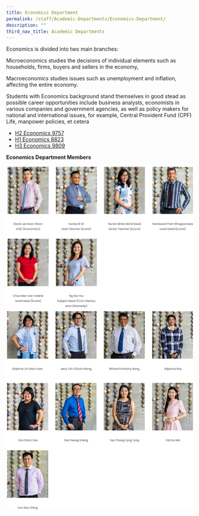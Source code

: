 ```yaml
---
title: Economics Department
permalink: /staff/Academic-Departments/Economics-Department/
description: ""
third_nav_title: Academic Departments
---
```

Economics is divided into two main branches:

Microeconomics studies the decisions of individual elements such as households, firms, buyers and sellers in the economy, 

Macroeconomics studies issues such as unemployment and inflation, affecting the entire economy.

Students with Economics background stand themselves in good stead as possible career opportunities include business analysts, economists in various companies and government agencies, as well as policy makers for national and international issues, for example, Central Provident Fund (CPF) Life, manpower policies, et cetera

* [H2 Economics 9757](https://www.seab.gov.sg/docs/default-source/national-examinations/syllabus/alevel/2021syllabus/9757_y21_sy.pdf)
* [H1 Economics 8823](https://www.seab.gov.sg/docs/default-source/national-examinations/syllabus/alevel/2021syllabus/8823_y21_sy.pdf)
* [H3 Economics 9809](https://www.seab.gov.sg/docs/default-source/national-examinations/syllabus/alevel/2021syllabus/9809_y21_sy.pdf)

**Economics Department Members**

![Econs Department Staff](/images/Econs%20Department%201.jpg)
![Econs Department Staff](/images/Econs%20Department%202.jpg)
